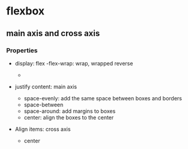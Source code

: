 # flexbox

## main axis and cross axis

### Properties

- display: flex
  -flex-wrap: wrap, wrapped reverse

  -

- justify content: main axis
  - space-evenly: add the same space between boxes and borders
  - space-between
  - space-around: add margins to boxes
  - center: align the boxes to the center
- Align items: cross axis
  - center
